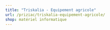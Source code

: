 ```yaml
---
title: "Triskalia - Equipement agricole"
url: /priziac/triskalia-equipement-agricole/
shop: matériel informatique
---
```

